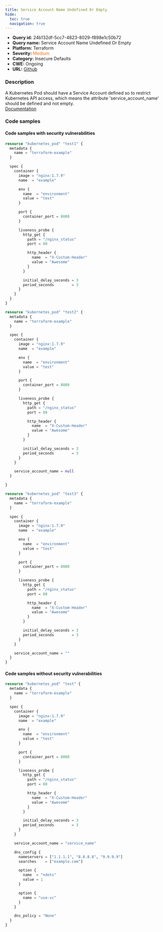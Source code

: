 ```yaml
---
title: Service Account Name Undefined Or Empty
hide:
  toc: true
  navigation: true
---
```


-   **Query id:** 24b132df-5cc7-4823-8029-f898e1c50b72
-   **Query name:** Service Account Name Undefined Or Empty
-   **Platform:** Terraform
-   **Severity:** <span style="color:#ff7213">Medium</span>
-   **Category:** Insecure Defaults
-   **CWE:** Ongoing
-   **URL:** [Github](https://github.com/DataDog/kics/tree/master/assets/queries/terraform/kubernetes/service_account_name_undefined_or_empty)

### Description
A Kubernetes Pod should have a Service Account defined so to restrict Kubernetes API access, which means the attribute 'service_account_name' should be defined and not empty.<br>
[Documentation](https://registry.terraform.io/providers/hashicorp/kubernetes/latest/docs/resources/pod#service_account_name)

### Code samples
#### Code samples with security vulnerabilities
```tf title="Positive test num. 1 - tf file" hl_lines="6"
resource "kubernetes_pod" "test1" {
  metadata {
    name = "terraform-example"
  }

  spec {
    container {
      image = "nginx:1.7.9"
      name  = "example"

      env {
        name  = "environment"
        value = "test"
      }

      port {
        container_port = 8080
      }

      liveness_probe {
        http_get {
          path = "/nginx_status"
          port = 80

          http_header {
            name  = "X-Custom-Header"
            value = "Awesome"
          }
        }

        initial_delay_seconds = 3
        period_seconds        = 3
      }
    }
  }
}

```
```tf title="Positive test num. 2 - tf file" hl_lines="6"
resource "kubernetes_pod" "test2" {
  metadata {
    name = "terraform-example"
  }

  spec {
    container {
      image = "nginx:1.7.9"
      name  = "example"

      env {
        name  = "environment"
        value = "test"
      }

      port {
        container_port = 8080
      }

      liveness_probe {
        http_get {
          path = "/nginx_status"
          port = 80

          http_header {
            name  = "X-Custom-Header"
            value = "Awesome"
          }
        }

        initial_delay_seconds = 3
        period_seconds        = 3
      }
    }

    service_account_name = null
  }

}


```
```tf title="Positive test num. 3 - tf file" hl_lines="36"
resource "kubernetes_pod" "test3" {
  metadata {
    name = "terraform-example"
  }

  spec {
    container {
      image = "nginx:1.7.9"
      name  = "example"

      env {
        name  = "environment"
        value = "test"
      }

      port {
        container_port = 8080
      }

      liveness_probe {
        http_get {
          path = "/nginx_status"
          port = 80

          http_header {
            name  = "X-Custom-Header"
            value = "Awesome"
          }
        }

        initial_delay_seconds = 3
        period_seconds        = 3
      }
    }

    service_account_name = ""
  }
}

```


#### Code samples without security vulnerabilities
```tf title="Negative test num. 1 - tf file"
resource "kubernetes_pod" "test" {
  metadata {
    name = "terraform-example"
  }

  spec {
    container {
      image = "nginx:1.7.9"
      name  = "example"

      env {
        name  = "environment"
        value = "test"
      }

      port {
        container_port = 8080
      }

      liveness_probe {
        http_get {
          path = "/nginx_status"
          port = 80

          http_header {
            name  = "X-Custom-Header"
            value = "Awesome"
          }
        }

        initial_delay_seconds = 3
        period_seconds        = 3
      }
    }

    service_account_name = "service_name"

    dns_config {
      nameservers = ["1.1.1.1", "8.8.8.8", "9.9.9.9"]
      searches    = ["example.com"]

      option {
        name  = "ndots"
        value = 1
      }

      option {
        name = "use-vc"
      }
    }

    dns_policy = "None"
  }
}

```
